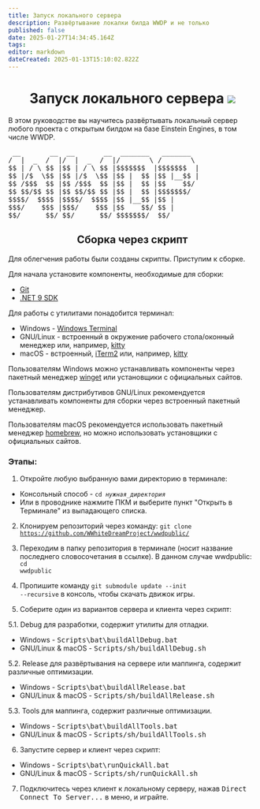 ```yaml
---
title: Запуск локального сервера
description: Развёртывание локалки билда WWDP и не только
published: false
date: 2025-01-27T14:34:45.164Z
tags: 
editor: markdown
dateCreated: 2025-01-13T15:10:02.822Z
---
```


<div class="term">
<div class="crt">
<h1><center>Запуск локального сервера <img style="vertical-align:middle" src="https://wiki.wwdp.ee/guides/server-on.png"></center></h1>
В этом руководстве вы научитесь развёртывать локальный сервер любого проекта с открытым билдом на базе Einstein Engines, в том числе WWDP.
<pre> __       __  __       __  _______   _______  
/  |  _  /  |/  |  _  /  |/       \ /       \ 
$$ | / \ $$ |$$ | / \ $$ |$$$$$$$  |$$$$$$$  |
$$ |/$  \$$ |$$ |/$  \$$ |$$ |  $$ |$$ |__$$ |
$$ /$$$  $$ |$$ /$$$  $$ |$$ |  $$ |$$    $$/ 
$$ $$/$$ $$ |$$ $$/$$ $$ |$$ |  $$ |$$$$$$$/  
$$$$/  $$$$ |$$$$/  $$$$ |$$ |__$$ |$$ |      
$$$/    $$$ |$$$/    $$$ |$$    $$/ $$ |      
$$/      $$/ $$/      $$/ $$$$$$$/  $$/       
</pre>
<h2><center>Cборка через скрипт</center></h2>
Для облегчения работы были созданы скрипты. Приступим к сборке.

Для начала установите компоненты, необходимые для сборки:
- [Git](https://git-scm.com/downloads)
- [.NET 9 SDK](https://dotnet.microsoft.com/en-us/download/dotnet/9.0)

Для работы с утилитами понадобится терминал:
- Windows - [Windows Terminal](https://learn.microsoft.com/ru-ru/windows/terminal/)
- GNU/Linux - встроенный в окружение рабочего стола/оконный менеджер или, например, [kitty](https://sw.kovidgoyal.net/kitty/)
- macOS - встроенный, [iTerm2](https://iterm2.com/) или, например, [kitty](https://sw.kovidgoyal.net/kitty/)
<p>Пользователям Windows можно устанавливать компоненты через пакетный менеджер <a href="https://learn.microsoft.com/ru-ru/windows/package-manager/winget/">winget</a> или установщики с официальных сайтов.</p> 
<p>Пользователям дистрибутивов GNU/Linux рекомендуется устанавливать компоненты для сборки через встроенный пакетный менеджер.</p>
<p>Пользователям macOS рекомендуется использовать пакетный менеджер <a href="https://brew.sh/">homebrew</a>, но можно использовать установщики с официальных сайтов.</p>
<h3>Этапы:</h3>

1. Откройте любую выбранную вами директорию в терминале:
  - Консольный способ - <code>cd *нужная_директория*</code>
- Или в проводнике нажмите ПКМ и выберите пункт "Открыть в Терминале" из выпадающего списка.

2. Клонируем репозиторий через команду:
<code>git clone https://github.com/WWhiteDreamProject/wwdpublic/</code>

3. Переходим в папку репозитория в терминале (носит название последнего словосочетания в ссылке). В данном случае wwdpublic:
<code>cd wwdpublic</code>

4. Пропишите команду <code>git submodule update --init --recursive</code> в консоль, чтобы скачать движок игры.

5. Соберите один из вариантов сервера и клиента через скрипт:

5.1. Debug для разработки, содержит утилиты для отладки.
- Windows - <tt>Scripts\bat\buildAllDebug.bat</tt>
- GNU/Linux & macOS - <tt>Scripts/sh/buildAllDebug.sh</tt>

5.2. Release для развёртывания на сервере или маппинга, содержит различные оптимизации.
- Windows - <tt>Scripts\bat\buildAllRelease.bat</tt>
- GNU/Linux & macOS - <tt>Scripts/sh/buildAllRelease.sh</tt>

5.3. Tools для маппинга, содержит различные оптимизации.
- Windows - <tt>Scripts\bat\buildAllTools.bat</tt>
- GNU/Linux & macOS - <tt>Scripts/sh/buildAllTools.sh</tt>

6. Запустите сервер и клиент через скрипт:

- Windows - <tt>Scripts\bat\runQuickAll.bat</tt>
- GNU/Linux & macOS - <tt>Scripts/sh/runQuickAll.sh</tt>

7. Подключитесь через клиент к локальному серверу, нажав <tt>Direct Connect To Server...</tt> в меню, и играйте.
</div>
</div>